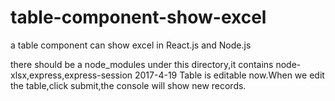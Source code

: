 # table-component-show-excel
a table component can show excel in React.js and Node.js

there should be a node_modules under this directory,it contains node-xlsx,express,express-session
2017-4-19
Table is editable now.When we edit the table,click submit,the console will show new records.
